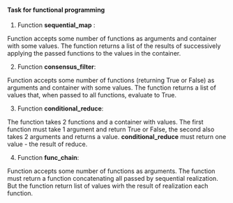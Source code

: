 #### Task for functional programming 

1. Function __sequential_map__ :

Function accepts some number of functions as arguments and container with some values. The function returns a list of the results of successively applying the passed functions to the values in the container.

2. Function __consensus_filter__:

Function accepts some number of functions (returning True or False) as arguments and container with some values. The function returns a list of values that, when passed to all functions, evaluate to True.

3. Function __conditional_reduce__:

The function takes 2 functions and a container with values. The first function must take 1 argument and return True or False, the second also takes 2 arguments and returns a value. __conditional_reduce__ must return one value - the result of reduce.

4. Function __func_chain__:

Function accepts some number of functions as arguments. The function must return a function concatenating all passed by sequential realization. But the function return list of values wirh the result of  realization each function.
